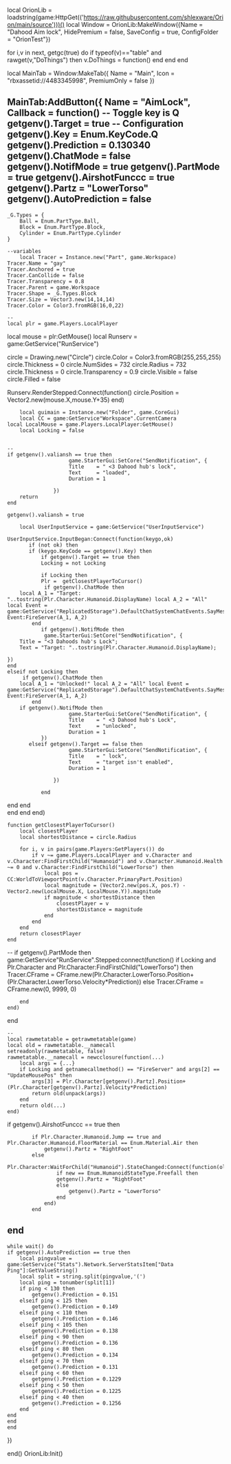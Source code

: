 local OrionLib = loadstring(game:HttpGet(('https://raw.githubusercontent.com/shlexware/Orion/main/source')))()
local Window = OrionLib:MakeWindow({Name = "Dahood Aim lock", HidePremium = false, SaveConfig = true, ConfigFolder = "OrionTest"})

for i,v in next, getgc(true) do
    if typeof(v)=="table" and rawget(v,"DoThings") then
        v.DoThings = function() end
    end
end


local MainTab = Window:MakeTab({
	Name = "Main",
	Icon = "rbxassetid://4483345998",
	PremiumOnly = false
})

MainTab:AddButton({
	Name = "AimLock",
	Callback = function()
      		-- Toggle key is Q
getgenv().Target = true
-- Configuration
getgenv().Key = Enum.KeyCode.Q
getgenv().Prediction = 0.130340
getgenv().ChatMode = false
getgenv().NotifMode = true
    getgenv().PartMode = true
    getgenv().AirshotFunccc = true
    getgenv().Partz = "LowerTorso"
getgenv().AutoPrediction = false
--
    _G.Types = {
        Ball = Enum.PartType.Ball,
        Block = Enum.PartType.Block, 
        Cylinder = Enum.PartType.Cylinder
    }
 
    --variables                 
        local Tracer = Instance.new("Part", game.Workspace)
    Tracer.Name = "gay" 
    Tracer.Anchored = true      
    Tracer.CanCollide = false
    Tracer.Transparency = 0.8
    Tracer.Parent = game.Workspace  
    Tracer.Shape = _G.Types.Block
    Tracer.Size = Vector3.new(14,14,14)
    Tracer.Color = Color3.fromRGB(16,0,22)
 
    --
    local plr = game.Players.LocalPlayer
local mouse = plr:GetMouse()
local Runserv = game:GetService("RunService")
 
circle = Drawing.new("Circle")
circle.Color = Color3.fromRGB(255,255,255)
circle.Thickness = 0
circle.NumSides = 732
circle.Radius = 732
circle.Thickness = 0
circle.Transparency = 0.9
circle.Visible = false
circle.Filled = false
 
 
Runserv.RenderStepped:Connect(function()
    circle.Position = Vector2.new(mouse.X,mouse.Y+35)
end)
 
        local guimain = Instance.new("Folder", game.CoreGui)
        local CC = game:GetService"Workspace".CurrentCamera
    local LocalMouse = game.Players.LocalPlayer:GetMouse()
        local Locking = false
 
 
    --
    if getgenv().valiansh == true then
                        game.StarterGui:SetCore("SendNotification", {
                        Title    = " <3 Dahood hub's lock",
                        Text     = "loaded",
                        Duration = 1
 
                   })
        return
    end
 
    getgenv().valiansh = true
 
        local UserInputService = game:GetService("UserInputService")
 
    UserInputService.InputBegan:Connect(function(keygo,ok)
           if (not ok) then
           if (keygo.KeyCode == getgenv().Key) then
               if getgenv().Target == true then
               Locking = not Locking
 
               if Locking then
               Plr =  getClosestPlayerToCursor()
                if getgenv().ChatMode then
        local A_1 = "Target: "..tostring(Plr.Character.Humanoid.DisplayName) local A_2 = "All" local Event = game:GetService("ReplicatedStorage").DefaultChatSystemChatEvents.SayMessageRequest Event:FireServer(A_1, A_2) 
            end 
               if getgenv().NotifMode then
                game.StarterGui:SetCore("SendNotification", {
        Title = "<3 Dahoods hub's Lock";
        Text = "Target: "..tostring(Plr.Character.Humanoid.DisplayName);
 
    })
    end
    elseif not Locking then
         if getgenv().ChatMode then
        local A_1 = "Unlocked!" local A_2 = "All" local Event = game:GetService("ReplicatedStorage").DefaultChatSystemChatEvents.SayMessageRequest Event:FireServer(A_1, A_2) 
            end 
        if getgenv().NotifMode then
                        game.StarterGui:SetCore("SendNotification", {
                        Title    = " <3 Dahood hub's Lock",
                        Text     = "unlocked",
                        Duration = 1
               })
           elseif getgenv().Target == false then
                        game.StarterGui:SetCore("SendNotification", {
                        Title    = " lock",
                        Text     = "target isn't enabled",
                        Duration = 1
 
                   })
 
               end
 
 
 end     end   
end
end
end)
 
    function getClosestPlayerToCursor()
        local closestPlayer
        local shortestDistance = circle.Radius
 
        for i, v in pairs(game.Players:GetPlayers()) do
            if v ~= game.Players.LocalPlayer and v.Character and v.Character:FindFirstChild("Humanoid") and v.Character.Humanoid.Health ~= 0 and v.Character:FindFirstChild("LowerTorso") then
                local pos = CC:WorldToViewportPoint(v.Character.PrimaryPart.Position)
                local magnitude = (Vector2.new(pos.X, pos.Y) - Vector2.new(LocalMouse.X, LocalMouse.Y)).magnitude
                if magnitude < shortestDistance then
                    closestPlayer = v
                    shortestDistance = magnitude
                end
            end
        end
        return closestPlayer
    end
--
if getgenv().PartMode then
    game:GetService"RunService".Stepped:connect(function()
        if Locking and Plr.Character and Plr.Character:FindFirstChild("LowerTorso") then
            Tracer.CFrame = CFrame.new(Plr.Character.LowerTorso.Position+(Plr.Character.LowerTorso.Velocity*Prediction))
        else
            Tracer.CFrame = CFrame.new(0, 9999, 0)
 
        end
    end)
end
 
 
 
    --
    local rawmetatable = getrawmetatable(game)
    local old = rawmetatable.__namecall
    setreadonly(rawmetatable, false)
    rawmetatable.__namecall = newcclosure(function(...)
        local args = {...}
        if Locking and getnamecallmethod() == "FireServer" and args[2] == "UpdateMousePos" then
            args[3] = Plr.Character[getgenv().Partz].Position+(Plr.Character[getgenv().Partz].Velocity*Prediction)
            return old(unpack(args))
        end
        return old(...)
    end)
 
 
if getgenv().AirshotFunccc == true then
 
            if Plr.Character.Humanoid.Jump == true and Plr.Character.Humanoid.FloorMaterial == Enum.Material.Air then
                getgenv().Partz = "RightFoot"
            else
                Plr.Character:WaitForChild("Humanoid").StateChanged:Connect(function(old,new)
                    if new == Enum.HumanoidStateType.Freefall then
                    getgenv().Partz = "RightFoot"
                    else
                        getgenv().Partz = "LowerTorso"
                    end
                end)
            end
end
---
    while wait() do
    if getgenv().AutoPrediction == true then
        local pingvalue = game:GetService("Stats").Network.ServerStatsItem["Data Ping"]:GetValueString()
        local split = string.split(pingvalue,'(')
        local ping = tonumber(split[1])
        if ping < 130 then
            getgenv().Prediction = 0.151
        elseif ping < 125 then
            getgenv().Prediction = 0.149
        elseif ping < 110 then
            getgenv().Prediction = 0.146
        elseif ping < 105 then
            getgenv().Prediction = 0.138
        elseif ping < 90 then
            getgenv().Prediction = 0.136
        elseif ping < 80 then
            getgenv().Prediction = 0.134
        elseif ping < 70 then
            getgenv().Prediction = 0.131
        elseif ping < 60 then
            getgenv().Prediction = 0.1229
        elseif ping < 50 then
            getgenv().Prediction = 0.1225
        elseif ping < 40 then
            getgenv().Prediction = 0.1256
        end
    end
    end
  	end    
})



end()
OrionLib:Init()
